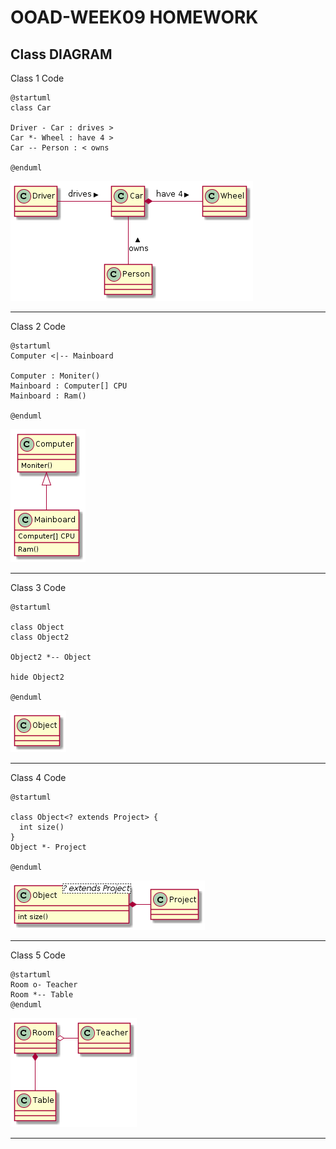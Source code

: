 # OOAD-WEEK09 HOMEWORK
## Class DIAGRAM

  Class 1
  Code
```
@startuml
class Car

Driver - Car : drives >
Car *- Wheel : have 4 >
Car -- Person : < owns

@enduml
```
<img src="https://github.com/Mustted/OOAD-WEEK09/blob/master/Homework09/Class1.png?raw=true">

----------------------------------------------------------------
   Class 2
   Code
```
@startuml
Computer <|-- Mainboard

Computer : Moniter()
Mainboard : Computer[] CPU
Mainboard : Ram()

@enduml
```
<img src="https://github.com/Mustted/OOAD-WEEK09/blob/master/Homework09/class2.png?raw=true">

----------------------------------------------------------------

   Class 3
   Code
```
@startuml

class Object
class Object2

Object2 *-- Object

hide Object2

@enduml

```
<img src="https://github.com/Mustted/OOAD-WEEK09/blob/master/Homework09/class3.png?raw=true">

----------------------------------------------------------------

   Class 4
   Code
```
@startuml

class Object<? extends Project> {
  int size()
}
Object *- Project

@enduml
```
<img src="https://github.com/Mustted/OOAD-WEEK09/blob/master/Homework09/class4.png?raw=true">

----------------------------------------------------------------

   Class 5
   Code
```
@startuml
Room o- Teacher
Room *-- Table
@enduml
```
<img src="https://github.com/Mustted/OOAD-WEEK09/blob/master/Homework09/class5.png?raw=true">

----------------------------------------------------------------
